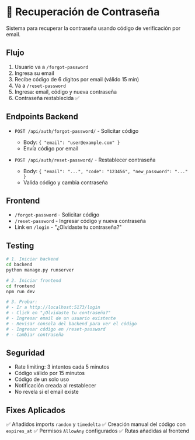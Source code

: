 # 🔐 Recuperación de Contraseña

Sistema para recuperar la contraseña usando código de verificación por email.

## Flujo

1. Usuario va a `/forgot-password`
2. Ingresa su email
3. Recibe código de 6 dígitos por email (válido 15 min)
4. Va a `/reset-password`
5. Ingresa: email, código y nueva contraseña
6. Contraseña restablecida ✅

## Endpoints Backend

- `POST /api/auth/forgot-password/` - Solicitar código
  - Body: `{ "email": "user@example.com" }`
  - Envía código por email
  
- `POST /api/auth/reset-password/` - Restablecer contraseña
  - Body: `{ "email": "...", "code": "123456", "new_password": "..." }`
  - Valida código y cambia contraseña

## Frontend

- `/forgot-password` - Solicitar código
- `/reset-password` - Ingresar código y nueva contraseña
- Link en `/login` - "¿Olvidaste tu contraseña?"

## Testing

```bash
# 1. Iniciar backend
cd backend
python manage.py runserver

# 2. Iniciar frontend
cd frontend
npm run dev

# 3. Probar:
# - Ir a http://localhost:5173/login
# - Click en "¿Olvidaste tu contraseña?"
# - Ingresar email de un usuario existente
# - Revisar consola del backend para ver el código
# - Ingresar código en /reset-password
# - Cambiar contraseña
```

## Seguridad

- Rate limiting: 3 intentos cada 5 minutos
- Código válido por 15 minutos
- Código de un solo uso
- Notificación creada al restablecer
- No revela si el email existe

## Fixes Aplicados

✅ Añadidos imports `random` y `timedelta`
✅ Creación manual del código con `expires_at`
✅ Permisos `AllowAny` configurados
✅ Rutas añadidas al frontend
